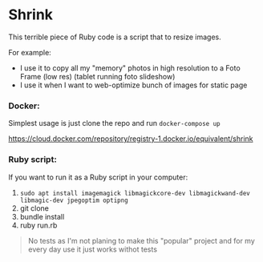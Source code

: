 # Shrink

This terrible piece of Ruby code is a script that to resize
images.

For example:

*  I use it to copy all my "memory" photos in high resolution to a Foto Frame (low res)
(tablet running foto slideshow)
* I use it when I want to web-optimize bunch of images for static page

### Docker:

Simplest usage is just clone the repo and run `docker-compose up`

https://cloud.docker.com/repository/registry-1.docker.io/equivalent/shrink


### Ruby script:

If you want to run it as a Ruby script in your computer:

1. `sudo apt install imagemagick libmagickcore-dev libmagickwand-dev libmagic-dev jpegoptim optipng`
2. git clone
3. bundle install
4. ruby run.rb


> No tests as I'm not planing to make this "popular" project and for my every day use it just works withot tests


